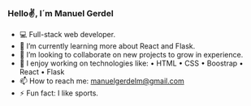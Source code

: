 ### Hello✌, I´m Manuel Gerdel

- 💻 Full-stack web developer.
- 🌱 I’m currently learning more about React and Flask.
- 👯 I’m looking to collaborate on new projects to grow in experience.
- 💬 I enjoy working on technologies like:
 • HTML • CSS • Boostrap • React • Flask
- 📫 How to reach me: manuelgerdelm@gmail.com
- ⚡ Fun fact: I like sports.

###
